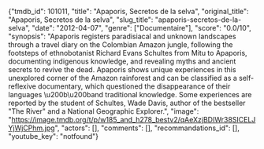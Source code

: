 {"tmdb_id": 101011, "title": "Apaporis, Secretos de la selva", "original_title": "Apaporis, Secretos de la selva", "slug_title": "apaporis-secretos-de-la-selva", "date": "2012-04-07", "genre": ["Documentaire"], "score": "0.0/10", "synopsis": "Apaporis registers paradisiacal and unknown landscapes through a travel diary on the Colombian Amazon jungle, following the footsteps of ethnobotanist Richard Evans Schultes from Mitu to Apaporis, documenting indigenous knowledge, and revealing myths and ancient secrets to revive the dead. Apaporis shows unique experiences in this unexplored corner of the Amazon rainforest and can be classified as a self-reflexive documentary, which questioned the disappearance of their languages \u200b\u200band traditional knowledge. Some experiences are reported by the student of Schultes, Wade Davis, author of the bestseller \"The River\" and a National Geographic Explorer.", "image": "https://image.tmdb.org/t/p/w185_and_h278_bestv2/qAeXzjBDIWr38SICELJYjWjCPhm.jpg", "actors": [], "comments": [], "recommandations_id": [], "youtube_key": "notfound"}